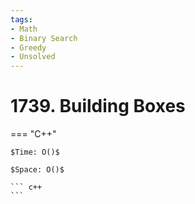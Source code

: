```yaml
---
tags:
- Math
- Binary Search
- Greedy
- Unsolved
---
```



# 1739. Building Boxes

=== "C++"

    $Time: O()$

    $Space: O()$

    ``` c++
    ```